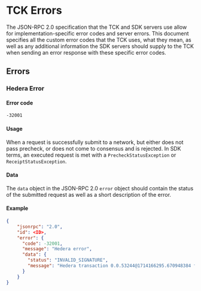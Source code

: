 # TCK Errors

The JSON-RPC 2.0 specification that the TCK and SDK servers use allow for implementation-specific error codes and server errors. This document specifies all the custom error codes that the TCK uses, what they mean, as well as any additional information the SDK servers should supply to the TCK when sending an error response with these specific error codes.

## Errors

### Hedera Error

#### Error code

`-32001`

#### Usage

When a request is successfully submit to a network, but either does not pass precheck, or does not come to consensus and is rejected. In SDK terms, an executed request is met with a `PrecheckStatusException` or `ReceiptStatusException`.

#### Data

The `data` object in the JSON-RPC 2.0 `error` object should contain the status of the submitted request as well as a short description of the error.

#### Example

```json
{
    "jsonrpc": "2.0",
    "id": <ID>,
    "error": {
      "code": -32001,
      "message": "Hedera error",
      "data": {
        "status": "INVALID_SIGNATURE",
        "message": "Hedera transaction 0.0.53244@1714166295.670948384 failed precheck with status INVALID_SIGNATURE"
      }
    }
}

```